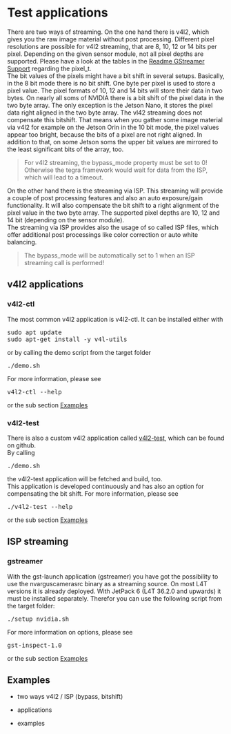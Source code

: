 # Test applications

There are two ways of streaming. On the one hand there is v4l2, which gives you the raw image material without post processing. Different pixel resolutions are possible for v4l2 streaming, that are 8, 10, 12 or 14 bits per pixel. Depending on the given sensor module, not all pixel depths are supported. Please have a look at the tables in the [Readme GStreamer Support](/README.md#gstreamer-support) regarding the pixel_t.<br>
The bit values of the pixels might have a bit shift in several setups. Basically, in the 8 bit mode there is no bit shift. One byte per pixel is used to store a pixel value. The pixel formats of 10, 12 and 14 bits will store their data in two bytes. On nearly all soms of NVIDIA there is a bit shift of the pixel data in the two byte array. The only exception is the Jetson Nano, it stores the pixel data right aligned in the two byte array. 
The vl42 streaming does not compensate this bitshift. That means when you gather some image material via v4l2 for example on the Jetson Orin in the 10 bit mode, the pixel values appear too bright, because the bits of a pixel are not right aligned. In addition to that, on some Jetson soms the upper bit values are mirrored to the least significant bits of the array, too.<br>
> For v4l2 streaming, the bypass_mode property must be set to 0!<br> 
> Otherwise the tegra framework would wait for data from the ISP, which will lead to a timeout.<br>

On the other hand there is the streaming via ISP. This streaming will provide a couple of post processing features and also an auto exposure/gain functionality. It will also compensate the bit shift to a right alignment of the pixel value in the two byte array. The supported pixel depths are 10, 12 and 14 bit (depending on the sensor module).<br>
The streaming via ISP provides also the usage of so called ISP files, which offer additional post processings like color correction or auto white balancing. 
> The bypass_mode will be automatically set to 1 when an ISP streaming call is performed!<br>

## v4l2 applications

### v4l2-ctl
The most common v4l2 application is v4l2-ctl. It can be installed either with
<pre>
sudo apt update
sudo apt-get install -y v4l-utils
</pre>
or by calling the demo script from the target folder
<pre>
./demo.sh
</pre>
For more information, please see
<pre>
v4l2-ctl --help
</pre>
or the sub section [Examples](#examples)

### v4l2-test
There is also a custom v4l2 application called [v4l2-test](https://github.com/pmliquify/v4l2-test), which can be found on github.<br>
By calling
<pre>
./demo.sh
</pre>
the v4l2-test application will be fetched and build, too.<br>
This application is developed continuously and has also an option for compensating the bit shift.
For more information, please see
<pre>
./v4l2-test --help
</pre>
or the sub section [Examples](#examples)

## ISP streaming

### gstreamer
With the gst-launch application (gstreamer) you have got the possibility to use the nvarguscamerasrc binary as a streaming source. On most L4T versions it is already deployed. With JetPack 6 (L4T 36.2.0 and upwards) it must be installed separately. Therefor you can use the following script from the target folder: <br>
<pre>
./setup_nvidia.sh
</pre>
For more information on options, please see
<pre>
gst-inspect-1.0
</pre>
or the sub section [Examples](#examples)
## Examples

- two ways v4l2 / ISP
(bypass, bitshift)

- applications

- examples